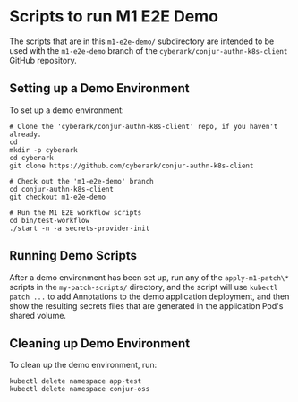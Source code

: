 # Scripts to run M1 E2E Demo

The scripts that are in this `m1-e2e-demo/` subdirectory are
intended to be used with the `m1-e2e-demo` branch of the
`cyberark/conjur-authn-k8s-client` GitHub repository.

## Setting up a Demo Environment

To set up a demo environment:

```
# Clone the 'cyberark/conjur-authn-k8s-client' repo, if you haven't already.
cd
mkdir -p cyberark
cd cyberark
git clone https://github.com/cyberark/conjur-authn-k8s-client

# Check out the 'm1-e2e-demo' branch
cd conjur-authn-k8s-client
git checkout m1-e2e-demo

# Run the M1 E2E workflow scripts
cd bin/test-workflow
./start -n -a secrets-provider-init
```

## Running Demo Scripts

After a demo environment has been set up, run any of the
`apply-m1-patch\*` scripts in the `my-patch-scripts/` directory, and
the script will use `kubectl patch ...` to add Annotations to the
demo application deployment, and then show the resulting secrets files
that are generated in the application Pod's shared volume.

## Cleaning up Demo Environment

To clean up the demo environment, run:

```
kubectl delete namespace app-test
kubectl delete namespace conjur-oss
```
